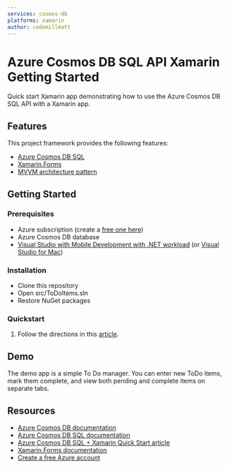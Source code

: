 ```yaml
---
services: cosmos-db
platforms: xamarin
author: codemillmatt
---
```


# Azure Cosmos DB SQL API Xamarin Getting Started

Quick start Xamarin app demonstrating how to use the Azure Cosmos DB SQL API with a Xamarin app.

## Features

This project framework provides the following features:

* [Azure Cosmos DB SQL](https://msou.co/bi3)
* [Xamarin.Forms](https://msou.co/bi6)
* [MVVM architecture pattern](https://msou.co/bi7)

## Getting Started

### Prerequisites

* Azure subscription (create a [free one here](https://msou.co/bi5))
* Azure Cosmos DB database
* [Visual Studio with Mobile Development with .NET workload](https://msou.co/bi8) (or [Visual Studio for Mac](https://msou.co/bi9))

### Installation

* Clone this repository
* Open src/ToDoItems.sln
* Restore NuGet packages

### Quickstart

1. Follow the directions in this [article](https://msou.co/bi4).

## Demo

The demo app is a simple To Do manager. You can enter new ToDo items, mark them complete, and view both pending and complete items on separate tabs.

## Resources

* [Azure Cosmos DB documentation](https://msou.co/bi2)
* [Azure Cosmos DB SQL documentation](https://msou.co/bi3)
* [Azure Cosmos DB SQL + Xamarin Quick Start article](https://msou.co/bi4)
* [Xamarin.Forms documentation](https://msou.co/bi6)
* [Create a free Azure account](https://msou.co/bi5)
